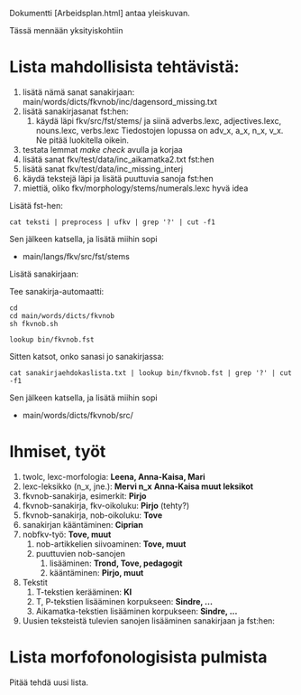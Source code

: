 Dokumentti [Arbeidsplan.html] antaa yleiskuvan.

Tässä mennään yksityiskohtiin

# Lista mahdollisista tehtävistä:

1. lisätä nämä sanat sanakirjaan: main/words/dicts/fkvnob/inc/dagensord_missing.txt 
1. lisätä sanakirjasanat fst:hen:
    1. käydä läpi fkv/src/fst/stems/ ja siinä
   adverbs.lexc, adjectives.lexc, nouns.lexc, verbs.lexc
   Tiedostojen lopussa on adv_x, a_x, n_x, v_x.
   Ne pitää luokitella oikein.
1. testata lemmat *make check* avulla ja korjaa
1. lisätä sanat fkv/test/data/inc_aikamatka2.txt fst:hen
1. lisätä sanat fkv/test/data/inc_missing_interj
1. käydä tekstejä läpi ja lisätä puuttuvia sanoja fst:hen
1. miettiä, oliko fkv/morphology/stems/numerals.lexc hyvä idea

 
Lisätä fst-hen:

```
cat teksti | preprocess | ufkv | grep '?' | cut -f1
```

Sen jälkeen katsella, ja lisätä miihin sopi 
* main/langs/fkv/src/fst/stems

Lisätä sanakirjaan:

Tee sanakirja-automaatti:

```
cd 
cd main/words/dicts/fkvnob
sh fkvnob.sh

lookup bin/fkvnob.fst
```

Sitten katsot, onko sanasi jo sanakirjassa:

```
cat sanakirjaehdokaslista.txt | lookup bin/fkvnob.fst | grep '?' | cut -f1
```

Sen jälkeen katsella, ja lisätä miihin sopi 
* main/words/dicts/fkvnob/src/

# Ihmiset, työt

1. twolc, lexc-morfologia: **Leena, Anna-Kaisa, Mari** 
1. lexc-leksikko (n_x, jne.): __Mervi n_x__ **Anna-Kaisa muut leksikot**
1. fkvnob-sanakirja, esimerkit: **Pirjo**
1. fkvnob-sanakirja, fkv-oikoluku: **Pirjo** (tehty?)
1. fkvnob-sanakirja, nob-oikoluku: **Tove**
1. sanakirjan kääntäminen: **Ciprian**
1. nobfkv-työ: **Tove, muut**
    1. nob-artikkelien siivoaminen: **Tove, muut**
    1. puuttuvien nob-sanojen 
        1. lisääminen: **Trond, Tove, pedagogit**
        1. kääntäminen: **Pirjo, muut**
1. Tekstit
    1. T-tekstien kerääminen: **KI**
    1. T, P-tekstien lisääminen korpukseen: **Sindre, ...**
    1. Aikamatka-tekstien lisääminen korpukseen: **Sindre, ...**
1. Uusien teksteistä tulevien sanojen lisääminen sanakirjaan ja fst:hen: 

# Lista morfofonologisista pulmista

Pitää tehdä uusi lista.
